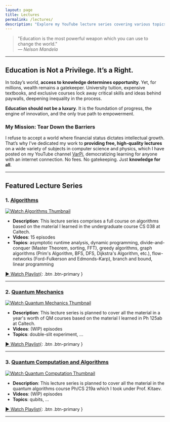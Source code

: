 ```yaml
---
layout: page
title: Lectures
permalink: /lectures/
description: "Explore my YouTube lecture series covering various topics."
---
```


> "Education is the most powerful weapon which you can use to change the world."  
> — *Nelson Mandela*  
>

---

## Education is Not a Privilege. It’s a Right.  

In today’s world, **access to knowledge determines opportunity**. 
Yet, for millions, wealth remains a gatekeeper. University tuition, 
expensive textbooks, and exclusive courses lock away critical skills 
and ideas behind paywalls, deepening inequality in the process.  

**Education should not be a luxury**. It is the foundation of progress, 
the engine of innovation, and the only true path to empowerment.  

### My Mission: Tear Down the Barriers  
I refuse to accept a world where financial status dictates intellectual growth. 
That’s why I’ve dedicated my work to **providing free, high-quality lectures** 
on a wide variety of subjects in 
computer science and physics, which I have posted on my YouTube channel 
[VarPi](https://www.youtube.com/@VarPi-d7t), democratizing learning for anyone 
with an internet connection. No fees. No gatekeeping. Just **knowledge for all**. 

---

## Featured Lecture Series

### 1. [Algorithms](https://youtube.com/playlist?list=PL22aiDTI7A64U30SRrElmcRLfGpEmtlZE)
[![Watch Algorithms Thumbnail](https://img.youtube.com/vi/Gw60CodA0Vg/maxresdefault.jpg)](https://youtube.com/playlist?list=PL22aiDTI7A64U30SRrElmcRLfGpEmtlZE)

- **Description**: This lecture series comprises a full course on algorithms
based on the material I learned in the undergraduate course CS 038 at Caltech. 
- **Videos**: 15 episodes  
- **Topics**: asymptotic runtime analysis, dynamic programming, 
divide-and-conquer (Master Theorem, sorting, FFT), greedy algorithms, 
graph algorithms (Prim's Algorithm, BFS, DFS, Dijkstra's Algorithm, etc.), 
flow-networks (Ford-Fulkerson and Edmonds-Karp), branch and bound, linear programming

[▶ Watch Playlist](https://youtube.com/playlist?list=PL22aiDTI7A64U30SRrElmcRLfGpEmtlZE){: .btn .btn-primary }

---

### 2. [Quantum Mechanics](https://youtube.com/playlist?list=PL22aiDTI7A6676lSQgiDLYT1jtjmPLdCB)
[![Watch Quantum Mechanics Thumbnail](https://img.youtube.com/vi/8riS_pHbx4E/maxresdefault.jpg)](https://youtube.com/playlist?list=PL22aiDTI7A6676lSQgiDLYT1jtjmPLdCB)

- **Description**: This lecture series is planned to cover all the material in a
year's worth of QM courses based on the material I learned in Ph 125ab at Caltech.
- **Videos**: (WIP) episodes  
- **Topics**: double-slit experiment, ...  

[▶ Watch Playlist](https://youtube.com/playlist?list=PL22aiDTI7A6676lSQgiDLYT1jtjmPLdCB){: .btn .btn-primary }

---

### 3. [Quantum Computation and Algorithms](https://youtube.com/playlist?list=PL22aiDTI7A65Pk54Bl86O9-q5oGxy7Fny)
[![Watch Quantum Computation Thumbnail](https://img.youtube.com/vi/DhcKNsS2yN4/maxresdefault.jpg)](https://youtube.com/playlist?list=PL22aiDTI7A65Pk54Bl86O9-q5oGxy7Fny)

- **Description**: This lecture series is planned to cover all the material in the
quantum algorithms course Ph/CS 219a which I took under Prof. Kitaev.
- **Videos**: (WIP) episodes  
- **Topics**: qubits, ...

[▶ Watch Playlist](https://youtube.com/playlist?list=PL22aiDTI7A65Pk54Bl86O9-q5oGxy7Fny){: .btn .btn-primary }

---


